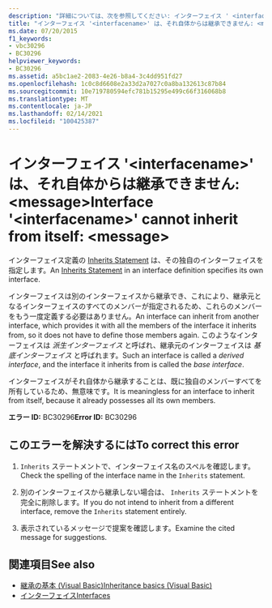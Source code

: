 ```yaml
---
description: "詳細については、次を参照してください: インターフェイス ' <interfacename> ' はそれ自体から継承できません。 <message>"
title: "インターフェイス '<interfacename>' は、それ自体からは継承できません: <message>"
ms.date: 07/20/2015
f1_keywords:
- vbc30296
- BC30296
helpviewer_keywords:
- BC30296
ms.assetid: a5bc1ae2-2083-4e26-b8a4-3c4dd951fd27
ms.openlocfilehash: 1c0c8d6608e2a33d2a7027c0a8ba132613c87b84
ms.sourcegitcommit: 10e719780594efc781b15295e499c66f316068b8
ms.translationtype: MT
ms.contentlocale: ja-JP
ms.lasthandoff: 02/14/2021
ms.locfileid: "100425387"
---
```

# <a name="interface-interfacename-cannot-inherit-from-itself-message"></a><span data-ttu-id="ea57f-103">インターフェイス '\<interfacename>' は、それ自体からは継承できません: \<message></span><span class="sxs-lookup"><span data-stu-id="ea57f-103">Interface '\<interfacename>' cannot inherit from itself: \<message></span></span>

<span data-ttu-id="ea57f-104">インターフェイス定義の [Inherits Statement](../language-reference/statements/inherits-statement.md) は、その独自のインターフェイスを指定します。</span><span class="sxs-lookup"><span data-stu-id="ea57f-104">An [Inherits Statement](../language-reference/statements/inherits-statement.md) in an interface definition specifies its own interface.</span></span>  
  
 <span data-ttu-id="ea57f-105">インターフェイスは別のインターフェイスから継承でき、これにより、継承元となるインターフェイスのすべてのメンバーが指定されるため、これらのメンバーをもう一度定義する必要はありません。</span><span class="sxs-lookup"><span data-stu-id="ea57f-105">An interface can inherit from another interface, which provides it with all the members of the interface it inherits from, so it does not have to define those members again.</span></span> <span data-ttu-id="ea57f-106">このようなインターフェイスは *派生インターフェイス* と呼ばれ、継承元のインターフェイスは *基底インターフェイス* と呼ばれます。</span><span class="sxs-lookup"><span data-stu-id="ea57f-106">Such an interface is called a *derived interface*, and the interface it inherits from is called the *base interface*.</span></span>  
  
 <span data-ttu-id="ea57f-107">インターフェイスがそれ自体から継承することは、既に独自のメンバーすべてを所有しているため、無意味です。</span><span class="sxs-lookup"><span data-stu-id="ea57f-107">It is meaningless for an interface to inherit from itself, because it already possesses all its own members.</span></span>  
  
 <span data-ttu-id="ea57f-108">**エラー ID:** BC30296</span><span class="sxs-lookup"><span data-stu-id="ea57f-108">**Error ID:** BC30296</span></span>  
  
## <a name="to-correct-this-error"></a><span data-ttu-id="ea57f-109">このエラーを解決するには</span><span class="sxs-lookup"><span data-stu-id="ea57f-109">To correct this error</span></span>  
  
1. <span data-ttu-id="ea57f-110">`Inherits` ステートメントで、インターフェイス名のスペルを確認します。</span><span class="sxs-lookup"><span data-stu-id="ea57f-110">Check the spelling of the interface name in the `Inherits` statement.</span></span>  
  
2. <span data-ttu-id="ea57f-111">別のインターフェイスから継承しない場合は、 `Inherits` ステートメントを完全に削除します。</span><span class="sxs-lookup"><span data-stu-id="ea57f-111">If you do not intend to inherit from a different interface, remove the `Inherits` statement entirely.</span></span>  
  
3. <span data-ttu-id="ea57f-112">表示されているメッセージで提案を確認します。</span><span class="sxs-lookup"><span data-stu-id="ea57f-112">Examine the cited message for suggestions.</span></span>  
  
## <a name="see-also"></a><span data-ttu-id="ea57f-113">関連項目</span><span class="sxs-lookup"><span data-stu-id="ea57f-113">See also</span></span>

- [<span data-ttu-id="ea57f-114">継承の基本 (Visual Basic)</span><span class="sxs-lookup"><span data-stu-id="ea57f-114">Inheritance basics (Visual Basic)</span></span>](../programming-guide/language-features/objects-and-classes/inheritance-basics.md)
- [<span data-ttu-id="ea57f-115">インターフェイス</span><span class="sxs-lookup"><span data-stu-id="ea57f-115">Interfaces</span></span>](../programming-guide/language-features/interfaces/index.md)
